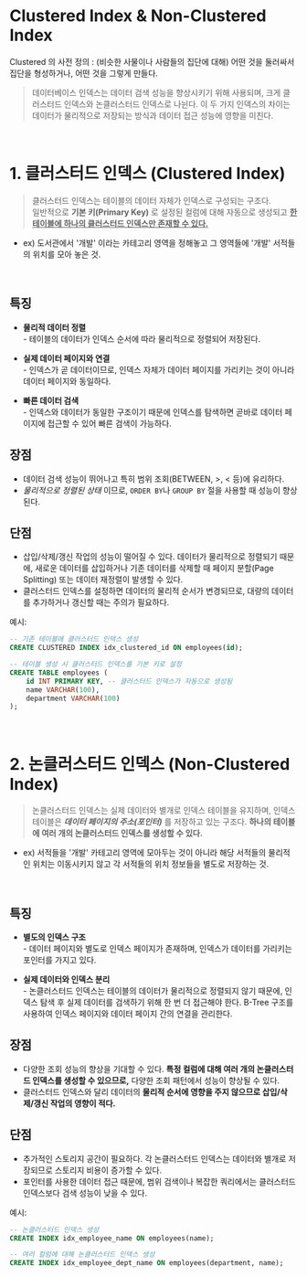 # Clustered Index & Non-Clustered Index

Clustered 의 사전 정의 : (비슷한 사물이나 사람들의 집단에 대해) 어떤 것을 둘러싸서 집단을 형성하거나, 어떤 것을 그렇게 만들다.

> 데이터베이스 인덱스는 데이터 검색 성능을 향상시키기 위해 사용되며, 크게 클러스터드 인덱스와 논클러스터드 인덱스로 나뉜다.
> 이 두 가지 인덱스의 차이는 데이터가 물리적으로 저장되는 방식과 데이터 접근 성능에 영향을 미친다.

<br/>

# 1. 클러스터드 인덱스 (Clustered Index)
> 클러스터드 인덱스는 테이블의 데이터 자체가 인덱스로 구성되는 구조다. <br/>
> 일반적으로 **기본 키(Primary Key)** 로 설정된 컬럼에 대해 자동으로 생성되고 <ins>__한 테이블에 하나의 클러스터드 인덱스만 존재할 수 있다.__</ins>

- ex) 도서관에서 '개발' 이라는 카테고리 영역을 정해놓고 그 영역들에 '개발' 서적들의 위치를 모아 놓은 것.

<br/>

특징
---

- **물리적 데이터 정렬** <br/> - 테이블의 데이터가 인덱스 순서에 따라 물리적으로 정렬되어 저장된다.
  
- **실제 데이터 페이지와 연결** <br/> - 인덱스가 곧 데이터이므로, 인덱스 자체가 데이터 페이지를 가리키는 것이 아니라 데이터 페이지와 동일하다.
  
- **빠른 데이터 검색** <br/> - 인덱스와 데이터가 동일한 구조이기 때문에 인덱스를 탐색하면 곧바로 데이터 페이지에 접근할 수 있어 빠른 검색이 가능하다.

장점
---

- 데이터 검색 성능이 뛰어나고 특히 범위 조회(BETWEEN, >, < 등)에 유리하다.
- _물리적으로 정렬된 상태_ 이므로, `ORDER BY`나 `GROUP BY` 절을 사용할 때 성능이 향상된다.

단점
---

- 삽입/삭제/갱신 작업의 성능이 떨어질 수 있다. 데이터가 물리적으로 정렬되기 때문에, 새로운 데이터를 삽입하거나 기존 데이터를 삭제할 때 페이지 분할(Page Splitting) 또는 데이터 재정렬이 발생할 수 있다.
- 클러스터드 인덱스를 설정하면 데이터의 물리적 순서가 변경되므로, 대량의 데이터를 추가하거나 갱신할 때는 주의가 필요하다.

예시:

```sql
-- 기존 테이블에 클러스터드 인덱스 생성
CREATE CLUSTERED INDEX idx_clustered_id ON employees(id);

-- 테이블 생성 시 클러스터드 인덱스를 기본 키로 설정
CREATE TABLE employees (
    id INT PRIMARY KEY, -- 클러스터드 인덱스가 자동으로 생성됨
    name VARCHAR(100),
    department VARCHAR(100)
);
```

<br/>

# 2. 논클러스터드 인덱스 (Non-Clustered Index)
> 논클러스터드 인덱스는 실제 데이터와 별개로 인덱스 테이블을 유지하며, 인덱스 테이블은 ___데이터 페이지의 주소(포인터)___ 를 저장하고 있는 구조다.
> __하나의 테이블에 여러 개의 논클러스터드 인덱스를 생성할 수 있다.__

- ex) 서적들을 '개발' 카테고리 영역에 모아두는 것이 아니라 해당 서적들의 물리적인 위치는 이동시키지 않고 각 서적들의 위치 정보들을 별도로 저장하는 것.

<br/>

특징
---

- __별도의 인덱스 구조__ <br/> - 데이터 페이지와 별도로 인덱스 페이지가 존재하며, 인덱스가 데이터를 가리키는 포인터를 가지고 있다.
  
- __실제 데이터와 인덱스 분리__ <br/> - 논클러스터드 인덱스는 테이블의 데이터가 물리적으로 정렬되지 않기 때문에, 인덱스 탐색 후 실제 데이터를 검색하기 위해 한 번 더 접근해야 한다.
B-Tree 구조를 사용하여 인덱스 페이지와 데이터 페이지 간의 연결을 관리한다.

장점
---
- 다양한 조회 성능의 향상을 기대할 수 있다. __특정 컬럼에 대해 여러 개의 논클러스터드 인덱스를 생성할 수 있으므로,__ 다양한 조회 패턴에서 성능이 향상될 수 있다.
- 클러스터드 인덱스와 달리 데이터의 __물리적 순서에 영향을 주지 않으므로 삽입/삭제/갱신 작업의 영향이 적다.__

단점
---
- 추가적인 스토리지 공간이 필요하다. 각 논클러스터드 인덱스는 데이터와 별개로 저장되므로 스토리지 비용이 증가할 수 있다.
- 포인터를 사용한 데이터 접근 때문에, 범위 검색이나 복잡한 쿼리에서는 클러스터드 인덱스보다 검색 성능이 낮을 수 있다.

예시:
```sql
-- 논클러스터드 인덱스 생성
CREATE INDEX idx_employee_name ON employees(name);

-- 여러 컬럼에 대해 논클러스터드 인덱스 생성
CREATE INDEX idx_employee_dept_name ON employees(department, name);
```
